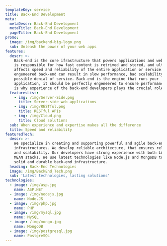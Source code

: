 ```yaml
---
templateKey: service
title: Back-End Development
meta:
  metaDescr: Back-End Development
  metaTitle: Back-End Development
  pageTitle: Back-End Development
promo:
  image: /img/backend-big-logo.png
  sub: Unleash the power of your web apps
features:
  descr: >-
    Back-end is the core ifrastructure that powers applications and websites. It
    is responsible for how fast content is retrived and stored, and ultimately
    affects speed and reliability of the entire application or service. Poorly
    engeneered back-end can result in slow performance, bad scalability and
    possible denial of service. Back-end is the engine that runs your
    application, it should be perfectly engeneered to ensure performance. This
    is why experience of the back-end developers plays the crucial role.
  featuresList:
    - img: /img/Server-Side.png
      title: Server-side web applications
    - img: /img/RESTful.png
      title: RESTful APIs
    - img: /img/Cloud.png
      title: Cloud solutions
  sub: When experience and expertise makes all the difference
  title: Speed and reliability
featuredTech:
  descr: >-
    We specialize in creating and supporting powerful and agile back-end
    infrastructures. We develop reliable architecture, that ensures reliability
    and scalability. Our developers have strong experience with both LAMP and
    MEAN stacks. We use latest technologies like Node.js and MongoDB to create
    solid and durable back-end infrastructure.
  heading: Back-End Technologies
  image: /img/BackEnd Tech.png
  sub: 'Latest technologies, lasting solutions'
technologies:
  - image: /img/asp.jpg
    name: ASP.NET
  - image: /img/nodejs.jpg
    name: Node.JS
  - image: /img/php.jpg
    name: PHP
  - image: /img/mysql.jpg
    name: MySQL
  - image: /img/mongo.jpg
    name: MongoDB
  - image: /img/postgresql.jpg
    name: PostgreSQL
---
```


